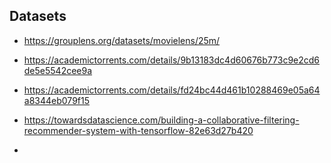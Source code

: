 ## Datasets
* https://grouplens.org/datasets/movielens/25m/
* https://academictorrents.com/details/9b13183dc4d60676b773c9e2cd6de5e5542cee9a

* https://academictorrents.com/details/fd24bc44d461b10288469e05a64a8344eb079f15
* https://towardsdatascience.com/building-a-collaborative-filtering-recommender-system-with-tensorflow-82e63d27b420
* 
